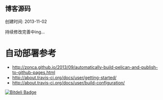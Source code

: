 ## 博客源码

创建时间: 2013-11-02

持续修改完善中ing...


# 自动部署参考

* <http://zonca.github.io/2013/09/automatically-build-pelican-and-publish-to-github-pages.html>
* <http://about.travis-ci.org/docs/user/getting-started/>
* <http://about.travis-ci.org/docs/user/build-configuration/>


[![Bitdeli Badge](https://d2weczhvl823v0.cloudfront.net/crazygit/blog-source/trend.png)](https://bitdeli.com/free "Bitdeli Badge")

